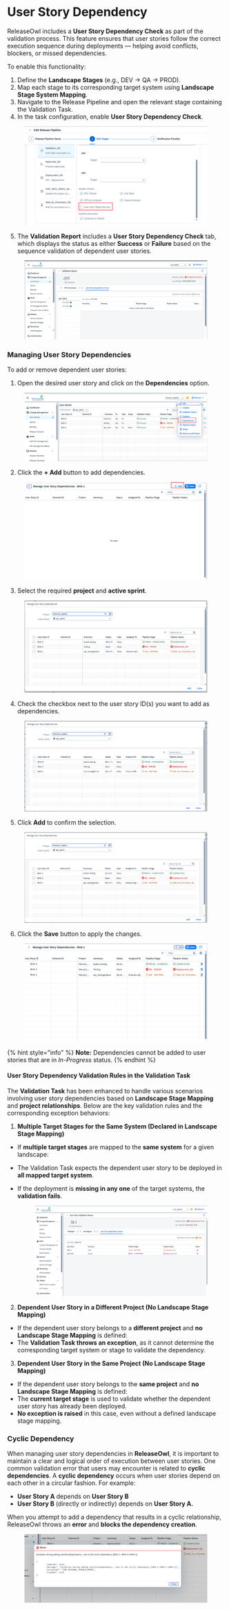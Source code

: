 # User Story Dependency

ReleaseOwl includes a **User Story Dependency Check** as part of the validation process. This feature ensures that user stories follow the correct execution sequence during deployments — helping avoid conflicts, blockers, or missed dependencies.

To enable this functionality:

1. Define the **Landscape Stages** (e.g., DEV → QA → PROD).
2. Map each stage to its corresponding target system using **Landscape Stage System Mapping**.
3. Navigate to the Release Pipeline and open the relevant stage containing the Validation Task.
4. In the task configuration, enable **User Story Dependency Check**.

<figure><img src="../../.gitbook/assets/image (1301).png" alt=""><figcaption></figcaption></figure>

5. The **Validation Report** includes a **User Story Dependency Check** tab, which displays the status as either **Success** or **Failure** based on the sequence validation of dependent user stories.

<figure><img src="../../.gitbook/assets/image (1302).png" alt=""><figcaption></figcaption></figure>

### Managing User Story Dependencies

To add or remove dependent user stories:

1. Open the desired user story and click on the **Dependencies** option.

<figure><img src="../../.gitbook/assets/image (1303).png" alt=""><figcaption></figcaption></figure>

2. Click the **+ Add** button to add dependencies.

<figure><img src="../../.gitbook/assets/image (1304).png" alt=""><figcaption></figcaption></figure>

3. Select the required **project** and **active sprint**.

<figure><img src="../../.gitbook/assets/image (1305).png" alt=""><figcaption></figcaption></figure>

4. Check the checkbox next to the user story ID(s) you want to add as dependencies.

<figure><img src="../../.gitbook/assets/image (1306).png" alt=""><figcaption></figcaption></figure>

5. &#x20;Click **Add** to confirm the selection.

<figure><img src="../../.gitbook/assets/image (1307).png" alt=""><figcaption></figcaption></figure>

6. Click the **Save** button to apply the changes.

<figure><img src="../../.gitbook/assets/image (1308).png" alt=""><figcaption></figcaption></figure>

{% hint style="info" %}
**Note:** Dependencies cannot be added to user stories that are in _In-Progress_ status.
{% endhint %}

#### **User Story Dependency Validation Rules in the Validation Task**

The **Validation Task** has been enhanced to handle various scenarios involving user story dependencies based on **Landscape Stage Mapping** and **project relationships**. Below are the key validation rules and the corresponding exception behaviors:

1. **Multiple Target Stages for the Same System (Declared in Landscape Stage Mapping)**

* If **multiple target stages** are mapped to the **same system** for a given landscape:
* The Validation Task expects the dependent user story to be deployed in **all mapped target system**.
*   If the deployment is **missing in any one** of the target systems, the **validation fails**.

    <figure><img src="../../.gitbook/assets/image (1309).png" alt=""><figcaption></figcaption></figure>

2. **Dependent User Story in a Different Project (No Landscape Stage Mapping)**

* If the dependent user story belongs to a **different project** and **no Landscape Stage Mapping** is defined:
* The **Validation Task throws an exception**, as it cannot determine the corresponding target system or stage to validate the dependency.

3. **Dependent User Story in the Same Project (No Landscape Stage Mapping)**

* If the dependent user story belongs to the **same project** and **no Landscape Stage Mapping** is defined:
* The **current target stage** is used to validate whether the dependent user story has already been deployed.
* **No exception is raised** in this case, even without a defined landscape stage mapping.

### Cyclic Dependency

When managing user story dependencies in **ReleaseOwl**, it is important to maintain a clear and logical order of execution between user stories. One common validation error that users may encounter is related to **cyclic dependencies**. A **cyclic dependency** occurs when user stories depend on each other in a circular fashion. For example:

* **User Story A** depends on **User Story B**
* **User Story B** (directly or indirectly) depends on **User Story A.**

When you attempt to add a dependency that results in a cyclic relationship, ReleaseOwl throws an **error** and **blocks the dependency creation**.

<figure><img src="../../.gitbook/assets/image (1310).png" alt=""><figcaption></figcaption></figure>
